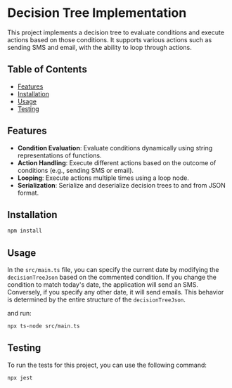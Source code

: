 # Decision Tree Implementation

This project implements a decision tree to evaluate conditions and execute actions based on those conditions. It supports various actions such as sending SMS and email, with the ability to loop through actions.

## Table of Contents

- [Features](#features)
- [Installation](#installation)
- [Usage](#usage)
- [Testing](#testing)

## Features

- **Condition Evaluation**: Evaluate conditions dynamically using string representations of functions.
- **Action Handling**: Execute different actions based on the outcome of conditions (e.g., sending SMS or email).
- **Looping**: Execute actions multiple times using a loop node.
- **Serialization**: Serialize and deserialize decision trees to and from JSON format.

## Installation

```bash
npm install
```

## Usage

In the `src/main.ts` file, you can specify the current date by modifying the `decisionTreeJson` based on the commented condition. If you change the condition to match today's date, the application will send an SMS. Conversely, if you specify any other date, it will send emails. This behavior is determined by the entire structure of the `decisionTreeJson`.

and run:

```bash
npx ts-node src/main.ts
```

## Testing

To run the tests for this project, you can use the following command:

```bash
npx jest
```
